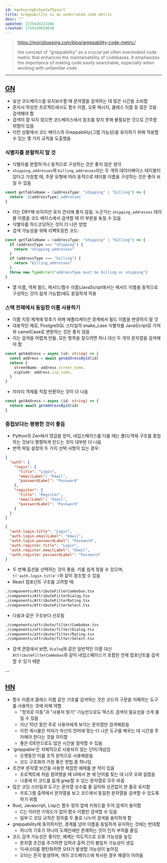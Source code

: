 ```yaml
---
id: kqvhnycngbcbyalw75psort
title: Greppability is an underrated code metric
desc: ""
updated: 1725420223304
created: 1725420019638
---
```


> https://morizbuesing.com/blog/greppability-code-metric/
>
> the concept of "greppability" as a crucial yet often overlooked code metric that enhances the maintainability of codebases. It emphasizes the importance of making code easily searchable, especially when working with unfamiliar code.

---

## [GN](https://news.hada.io/topic?id=16597)

- 낯선 코드베이스를 유지보수할 때 문자열을 검색하는 데 많은 시간을 소비함
- 혼자서 작성한 프로젝트에서도 함수 이름, 오류 메시지, 클래스 이름 등 많은 것을 검색해야 함
- 검색이 잘 되지 않으면 코드베이스에서 참조를 찾지 못해 불필요한 것으로 간주할 위험이 있음
- 이런 상황에서 코드 베이스의 Greppability(그렙 가능성)을 유지하기 위해 적용할 수 있는 몇 가지 규칙을 도출했음

### 식별자를 분할하지 말 것

- 식별자를 분할하거나 동적으로 구성하는 것은 좋지 않은 생각
- `shipping_addresses`와 `billing_addresses`라는 두 개의 데이터베이스 테이블이 있다고 가정할 때, 주문 유형에 따라 동적으로 테이블 이름을 구성하는 것은 좋아 보일 수 있음

```typescript
const getTableName = (addressType: "shipping" | "billing") => {
  return `${addressType}_addresses`
}
```

- 이는 DRY해 보이지만 유지 관리에 좋지 않음. 누군가는 `shipping_addresses` 테이블 이름을 코드 베이스에서 검색할 때 이 부분을 놓칠 수 있음
- 식별자를 하드코딩하는 것이 더 나은 방법
- 검색 가능성을 위해 리팩토링한 코드:

```typescript
const getTableName = (addressType: "shipping" | "billing") => {
  if (addressType === "shipping") {
    return "shipping_addresses"
  }
  if (addressType === "billing") {
    return "billing_addresses"
  }
  throw new TypeError("addressType must be billing or shipping")
}
```

- 열 이름, 객체 필드, 메서드/함수 이름(JavaScript에서는 메서드 이름을 동적으로 구성하는 것이 쉽게 가능함)에도 동일하게 적용

### 스택 전체에서 동일한 이름 사용하기

- 이름 지정 체계에 맞추기 위해 애플리케이션 경계에서 필드 이름을 변경하지 말 것
- 대표적인 예로, PostgreSQL 스타일의 snake_case 식별자를 JavaScript로 가져와 camelCase로 변환하는 것은 좋지 않음
- 이는 검색을 어렵게 만듦. 모든 항목을 찾으려면 하나 대신 두 개의 문자열을 검색해야 함

```typescript
const getAddress = async (id: string) => {
  const address = await getAddressById(id)
  return {
    streetName: address.street_name,
    zipCode: address.zip_code,
  }
}
```

- 차라리 객체를 직접 반환하는 것이 더 나음

```typescript
const getAddress = async (id: string) => {
  return await getAddressById(id)
}
```

### 중첩보다는 평평한 것이 좋음

- Python의 Zen에서 영감을 얻어, 네임스페이스를 다룰 때는 폴더/객체 구조를 중첩하는 것보다 평평하게 만드는 것이 대부분 더 나음
- 번역 파일 설정의 두 가지 선택 사항이 있는 경우:

```json
{
  "auth": {
    "login": {
      "title": "Login",
      "emailLabel": "Email",
      "passwordLabel": "Password"
    },
    "register": {
      "title": "Register",
      "emailLabel": "Email",
      "passwordLabel": "Password"
    }
  }
}
```

```json
{
  "auth.login.title": "Login",
  "auth.login.emailLabel": "Email",
  "auth.login.passwordLabel": "Password",
  "auth.register.title": "Login",
  "auth.register.emailLabel": "Email",
  "auth.register.passwordLabel": "Password"
}
```

- 두 번째 옵션을 선택하는 것이 좋음. 키를 쉽게 찾을 수 있으며, `t('auth.login.title')`와 같이 참조할 수 있음
- React 컴포넌트 구조를 고려할 때:

```bash
./components/AttributeFilterCombobox.tsx
./components/AttributeFilterDialog.tsx
./components/AttributeFilterRating.tsx
./components/AttributeFilterSelect.tsx
```

- 다음과 같은 구조보다 선호됨

```bash
./components/attribute/filter/Combobox.tsx
./components/attribute/filter/Dialog.tsx
./components/attribute/filter/Rating.tsx
./components/attribute/filter/Select.tsx
```

- 검색 관점에서 보면, `Dialog`와 같은 일반적인 이름 대신 `AttributeFilterCombobox`와 같이 네임스페이스가 포함된 전체 컴포넌트를 검색할 수 있기 때문

--

## [HN](https://news.ycombinator.com/item?id=41430772)

- 함수 이름과 클래스 이름 같은 기호를 검색하는 것은 코드의 구문을 이해하는 도구를 사용하는 것에 비해 약함
  - "정의로 이동"과 "사용처 찾기" 기능만으로도 텍스트 검색의 필요성을 크게 줄일 수 있음
  - 지난 10년 동안 주로 사용자에게 보이는 문자열만 검색해왔음
  - 이런 게시물은 저자가 자신의 언어에 맞는 더 나은 도구를 배우는 데 시간을 투자해야 한다는 것을 의미함
  - 좋은 IDE만으로도 많은 시간을 절약할 수 있음
- 'greppable'은 자체적으로 사용되지 않는 단어/개념임
  - 오랫동안 이를 조직 원칙으로 사용해왔음
  - 코드 구조화의 가장 좋은 방법 중 하나임
- 조건부 문자열 보간을 사용한 복잡한 예제를 본 적이 있음
  - 프로젝트에 처음 참여했을 때 UI에서 본 세 단어를 찾는 데 너무 오래 걸렸음
  - 나중에 이 코드를 쉽게 grep할 수 있는 문자열로 모두 바꿈
- 많은 코딩 스타일과 도구는 문자열 상수를 줄 길이와 상관없이 한 줄로 유지함
  - 프로그램 출력에서 문자열을 보고 코드에서 동일한 문자열을 검색할 수 있도록 하기 위함
- Rust, Javascript, Lisp는 함수 정의 앞에 키워드를 두어 검색이 용이함
  - C는 이러한 키워드가 없어 함수 이름만 검색할 수 있음
  - 일부 C 코딩 규칙은 정의를 두 줄로 나누어 검색을 용이하게 함
- greppability에 동의하지만, 경계를 넘어 이름을 동일하게 유지하는 것에는 반대함
  - 하나의 기호가 하나의 도메인에만 존재하는 것이 인지 부하를 줄임
- 코드 검색 가능성은 좋지만, 예제는 의도적으로 오류 가능성을 높임
  - 문자열 조건을 추가하면 입력과 출력 간의 불일치 가능성이 생김
  - 딕셔너리를 평탄화하면 오타가 발생할 가능성이 높아짐
  - 오타는 흔히 발생하며, 여러 코드베이스에 복사된 경우 해결이 어려움
